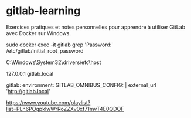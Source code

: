 # gitlab-learning
Exercices pratiques et notes personnelles pour apprendre à utiliser GitLab avec Docker sur Windows.

sudo docker exec -it gitlab grep 'Password:' /etc/gitlab/initial_root_password

C:\Windows\System32\drivers\etc\host

127.0.0.1 gitlab.local

gitlab:
  environment:
    GITLAB_OMNIBUS_CONFIG: |
      external_url 'http://gitlab.local'

https://www.youtube.com/playlist?list=PLn6POgpklwWrRoZZXv0xf71mvT4E0QDOF


